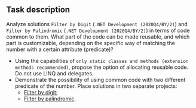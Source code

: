 ## Task description ##

Analyze solutions `Filter by Digit` (`.NET Development (2020Q4/BY/2)`) and `Filter by Palindromic` (`.NET Development (2020Q4/BY/2)`) in terms of code common to them. What part of the code can be made reusable, and which part is customizable, depending on the specific way of matching the number with a certain attribute (predicate)?    
- Using the capabilities of `only static classes and methods (extension methods recommended)`, propose the option of allocating reusable code. Do not use LINQ and delegates.
- Demonstrate the possibility of using common code with two different predicate of the number. Place solutions in two separate projects:
    - [Filter by digit](FilerByDigit/);
    - [Filter by palindromic](FilterByPalindromic/).